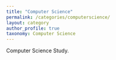 ```yaml
---
title: "Computer Science"
permalink: /categories/computerscience/
layout: category
author_profile: true
taxonomy: Computer Science
---
```


Computer Science Study.

